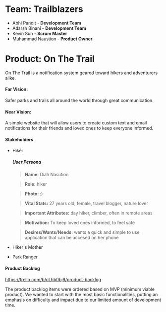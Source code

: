 # Team: Trailblazers
- Abhi Pandit - **Development Team**
- Adarsh Binani - **Development Team**
- Kevin Sun - **Scrum Master**
- Muhammad Naustion - **Product Owner**



# Product: On The Trail

On The Trail is a notification system geared toward hikers and adventurers alike. 

#### Far Vision:
Safer parks and trails all around the world through great communication.

#### Near Vision:
A simple website that will allow users to create custom text and email notifications for their friends and loved ones to keep everyone informed.

#### Stakeholders
- Hiker
  ##### User Persona

  > **Name:** Diah Nasution
  
  > **Role:** hiker
  
  > **Photo:** :)

  > **Vital Stats:** 27 years old, female, travel blogger, nature lover
  
  > **Important Attributes:** day hiker, climber, often in remote areas
  
  > **Motivation:** To keep loved ones informed, to feel safe
  
  > **Desires/Wants/Needs:** wants a quick and simple to use application that can be accesed on her phone
  
- Hiker's Mother
- Park Ranger

#### Product Backlog

https://trello.com/b/cLhb0bj9/product-backlog

The product backlog items were ordered based on MVP (minimum viable product). We wanted to start with the most basic functionalities, putting an emphasis on difficulty and impact due to our limited amount of development time.


